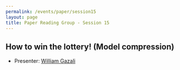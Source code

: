 ```yaml
---
permalink: /events/paper/session15
layout: page
title: Paper Reading Group - Session 15
---
```


## How to win the lottery! (Model compression)


- Presenter: [William Gazali](https://www.linkedin.com/in/william-gazali-31880a20a)
